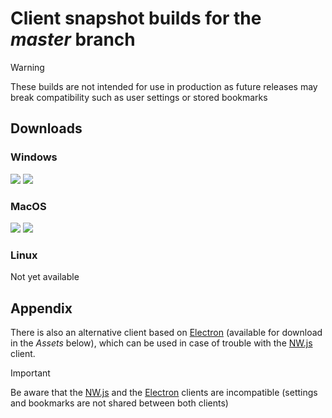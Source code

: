 # Client snapshot builds for the _master_ branch

> [!WARNING]
> These builds are not intended for use in production as future releases may break compatibility such as user settings or stored bookmarks

## Downloads

### Windows

[![](https://img.shields.io/github/downloads/manga-download/haruneko/{TAG}/{WIN_64_ZIP}.svg?label=Windows%2064-Bit%20Portable%20%28zip%29&logo=windows&logoColor=00a1f1)](https://github.com/manga-download/haruneko/releases/download/{TAG}/{WIN_64_ZIP})
[![](https://img.shields.io/github/downloads/manga-download/haruneko/{TAG}/{WIN_32_ZIP}.svg?label=Windows%2032-Bit%20Portable%20%28zip%29&logo=windows&logoColor=00a1f1)](https://github.com/manga-download/haruneko/releases/download/{TAG}/{WIN_32_ZIP})

### MacOS

[![](https://img.shields.io/github/downloads/manga-download/haruneko/{TAG}/{MACOS_X64_DMG}.svg?label=macOS%2064-Bit%20Intel%20Core%20(dmg)&logo=apple&logoColor=%23a2aaad)](https://github.com/manga-download/haruneko/releases/download/{TAG}/{MACOS_X64_DMG})
[![](https://img.shields.io/github/downloads/manga-download/haruneko/{TAG}/{MACOS_ARM64_DMG}.svg?label=macOS%2064-Bit%20Apple%20Silicon%20(dmg)&logo=apple&logoColor=%23a2aaad)](https://github.com/manga-download/haruneko/releases/download/{TAG}/{MACOS_ARM64_DMG})

### Linux

Not yet available

## Appendix

There is also an alternative client based on [Electron](https://www.electronjs.org) (available for download in the _Assets_ below), which can be used in case of trouble with the [NW.js](https://nwjs.io) client.

> [!IMPORTANT]
> Be aware that the [NW.js](https://nwjs.io) and the [Electron](https://www.electronjs.org) clients are incompatible (settings and bookmarks are not shared between both clients)